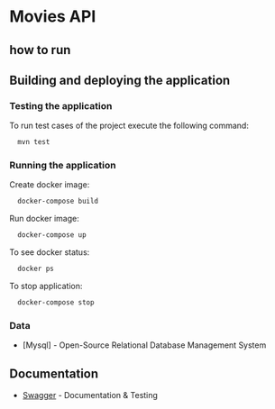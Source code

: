 # Movies API

## how to run

## Building and deploying the application

### Testing the application

To run test cases of the project execute the following command:

```bash
  mvn test
```

### Running the application

Create docker image:

```bash
  docker-compose build
```

Run docker image:

```bash
  docker-compose up 
```

To see docker status:

```bash
  docker ps
```

To stop application:

```bash
  docker-compose stop
```



### Data

* [Mysql] - Open-Source Relational Database Management System

## Documentation

* [Swagger](http://localhost:8080/swagger-ui/index.html#/) - Documentation & Testing
